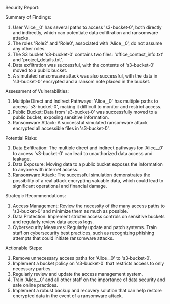 Security Report:

Summary of Findings:

1. User 'Alice__0' has several paths to access 's3-bucket-0', both directly and indirectly, which can potentiate data exfiltration and ransomware attacks. 
2. The roles 'Role2' and 'Role0', associated with 'Alice__0', do not assume any other roles.
3. The S3 bucket 's3-bucket-0' contains two files: 'office_contact_info.txt' and 'project_details.txt'.
4. Data exfiltration was successful, with the contents of 's3-bucket-0' moved to a public bucket. 
5. A simulated ransomware attack was also successful, with the data in 's3-bucket-0' encrypted and a ransom note placed in the bucket.

Assessment of Vulnerabilities:

1. Multiple Direct and Indirect Pathways: 'Alice__0' has multiple paths to access 's3-bucket-0', making it difficult to monitor and restrict access.
2. Public Bucket: Data from 's3-bucket-0' was successfully moved to a public bucket, exposing sensitive information.
3. Ransomware Attack: A successful simulated ransomware attack encrypted all accessible files in 's3-bucket-0'.

Potential Risks:

1. Data Exfiltration: The multiple direct and indirect pathways for 'Alice__0' to access 's3-bucket-0' can lead to unauthorized data access and leakage.
2. Data Exposure: Moving data to a public bucket exposes the information to anyone with internet access.
3. Ransomware Attack: The successful simulation demonstrates the possibility of a real attack encrypting valuable data, which could lead to significant operational and financial damage.

Strategic Recommendations:

1. Access Management: Review the necessity of the many access paths to 's3-bucket-0' and minimize them as much as possible.
2. Data Protection: Implement stricter access controls on sensitive buckets and regularly review data access logs.
3. Cybersecurity Measures: Regularly update and patch systems. Train staff on cybersecurity best practices, such as recognizing phishing attempts that could initiate ransomware attacks.

Actionable Steps:

1. Remove unnecessary access paths for 'Alice__0' to 's3-bucket-0'.
2. Implement a bucket policy on 's3-bucket-0' that restricts access to only necessary parties.
3. Regularly review and update the access management system.
4. Train 'Alice__0' and all other staff on the importance of data security and safe online practices.
5. Implement a robust backup and recovery solution that can help restore encrypted data in the event of a ransomware attack.
